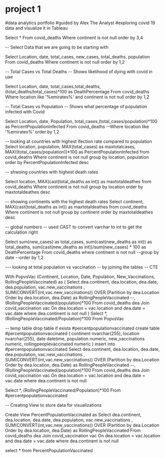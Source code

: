 # project 1
#data analytics portfolio
#guided by Alex The Analyst
#exploring covid 19 data and visualize it in Tableau 

Select *
From covid_deaths
Where continent is not null 
order by 3,4

-- Select Data that we are going to be starting with

Select Location, date, total_cases, new_cases, total_deaths, population
From covid_deaths
Where continent is not null 
order by 1,2


-- Total Cases vs Total Deaths
-- Shows likelihood of dying with covid in uae

Select Location, date, total_cases,total_deaths, (total_deaths/total_cases)*100 as DeathPercentage
From covid_deaths
Where location like '%emirates%'
and continent is not null
order by 1,2


-- Total Cases vs Population
-- Shows what percentage of population infected with Covid 

Select Location, date, Population, total_cases,(total_cases/population)*100 as PercentPopulationInfected
From covid_deaths
--Where location like '%emirates%'
order by 1,2 

-- looking at countries with highest ifection rate compared to population
Select location, population, MAX(total_cases) as maxtotalcases, MAX((total_cases/population))*100 as PercentPopulationInfected 
from covid_deaths
Where continent is not null 
group by location, population
order by PercentPopulationInfected desc

-- shwoing countries with highest death rates 

Select location, MAX(cast(total_deaths as int)) as maxtotaldeathes 
from covid_deaths
Where continent is not null 
group by location
order by maxtotaldeathes desc

-- showing continents with the highest death rates 
Select continent, MAX(cast(total_deaths as int)) as maxtotaldeathes 
from covid_deaths
Where continent is not null 
group by continent
order by maxtotaldeathes desc

-- global numbers 
-- used CAST to convert varchar to int to get the calculation right

Select sum(new_cases) as total_cases, sum(cast(new_deaths as int)) as total_deaths,
sum(cast(new_deaths as int))/sum(new_cases) * 100 as DeathPercentage
From covid_deaths
where continent is not null
--group by date
--order by 1,2

--- looking at total population vs vaccination 
-- by joining the tables
-- CTE 

With PopvsVac (Continent, Location, Date, Population, New_Vaccinations, RollingPeopleVaccinated)
as
(
Select dea.continent, dea.location, dea.date, dea.population, vac.new_vaccinations
, SUM(CONVERT(int,vac.new_vaccinations)) OVER (Partition by dea.Location Order by dea.location, dea.Date) as RollingPeopleVaccinated
--, (RollingPeopleVaccinated/population)*100
From covid_deaths dea
Join covid_vaccination vac
	On dea.location = vac.location
	and dea.date = vac.date
where dea.continent is not null 
)
Select *, (RollingPeopleVaccinated/Population)*100
From PopvsVac

-- temp table 
drop table if exists #percentpopulationvaccinated
create table #percentpopulationvaccinated
(
continent nvarchar(255),
location nvarchar(255),
date datetime,
population numeric, 
new_vaccinations numeric,
rollingpeoplevaccinated numeric
)
insert into #percentpopulationvaccinated
Select dea.continent, dea.location, dea.date, dea.population, vac.new_vaccinations
, SUM(CONVERT(int,vac.new_vaccinations)) OVER (Partition by dea.Location Order by dea.location, dea.Date) as RollingPeopleVaccinated
--, (RollingPeopleVaccinated/population)*100
From covid_deaths dea
Join covid_vaccination vac
	On dea.location = vac.location
	and dea.date = vac.date
where dea.continent is not null

Select *, (RollingPeopleVaccinated/Population)*100
From #percentpopulationvaccinated


-- Creating View to store data for visualizations

Create View PercentPopulationVaccinated as
Select dea.continent, dea.location, dea.date, dea.population, vac.new_vaccinations
, SUM(CONVERT(int,vac.new_vaccinations)) OVER (Partition by dea.Location Order by dea.location, dea.Date) as RollingPeopleVaccinated
From covid_deaths dea
Join covid_vaccination vac
	On dea.location = vac.location
	and dea.date = vac.date
where dea.continent is not null 

select * from PercentPopulationVaccinated
